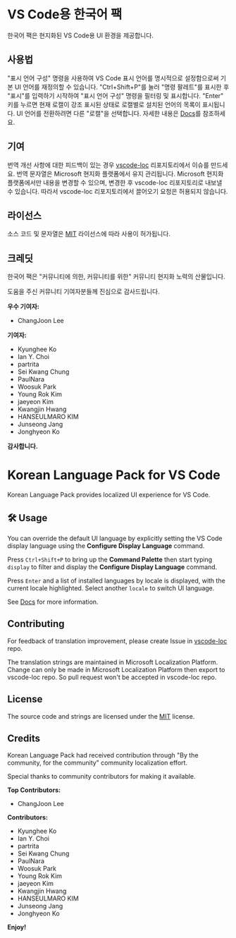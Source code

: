 # VS Code용 한국어 팩

한국어 팩은 현지화된 VS Code용 UI 환경을 제공합니다.

## 사용법

"표시 언어 구성" 명령을 사용하여 VS Code 표시 언어를 명시적으로 설정함으로써 기본 UI 언어를 재정의할 수 있습니다.
"Ctrl+Shift+P"를 눌러 "명령 팔레트"를 표시한 후 "표시"를 입력하기 시작하여 "표시 언어 구성" 명령을 필터링 및 표시합니다. "Enter" 키를 누르면 현재 로캘이 강조 표시된 상태로 로캘별로 설치된 언어의 목록이 표시됩니다. UI 언어를 전환하려면 다른 "로캘"을 선택합니다.
자세한 내용은 [Docs](https://go.microsoft.com/fwlink/?LinkId=761051)를 참조하세요.

## 기여

번역 개선 사항에 대한 피드백이 있는 경우 [vscode-loc](https://github.com/microsoft/vscode-loc) 리포지토리에서 이슈를 만드세요.
번역 문자열은 Microsoft 현지화 플랫폼에서 유지 관리됩니다. Microsoft 현지화 플랫폼에서만 내용을 변경할 수 있으며, 변경한 후 vscode-loc 리포지토리로 내보낼 수 있습니다. 따라서 vscode-loc 리포지토리에서 끌어오기 요청은 허용되지 않습니다.

## 라이선스

소스 코드 및 문자열은 [MIT](https://github.com/Microsoft/vscode-loc/blob/master/LICENSE.md) 라이선스에 따라 사용이 허가됩니다.

## 크레딧

한국어 팩은 "커뮤니티에 의한, 커뮤니티를 위한" 커뮤니티 현지화 노력의 산물입니다.

도움을 주신 커뮤니티 기여자분들께 진심으로 감사드립니다.

**우수 기여자:**

* ChangJoon Lee

**기여자:**

* Kyunghee Ko
* Ian Y. Choi
* partrita
* Sei Kwang Chung
* PaulNara
* Woosuk Park
* Young Rok Kim
* jaeyeon Kim
* Kwangjin Hwang
* HANSEULMARO KIM
* Junseong Jang
* Jonghyeon Ko

**감사합니다.**

# Korean Language Pack for VS Code

Korean Language Pack provides localized UI experience for VS Code.

## 🛠️ Usage

You can override the default UI language by explicitly setting the VS Code display language using the **Configure Display Language** command.

Press `Ctrl+Shift+P` to bring up the **Command Palette** then start typing `display` to filter and display the **Configure Display Language** command.

Press `Enter` and a list of installed languages by locale is displayed, with the current locale highlighted. Select another `locale` to switch UI language.

See [Docs](https://go.microsoft.com/fwlink/?LinkId=761051) for more information.

## Contributing

For feedback of translation improvement, please create Issue in [vscode-loc](https://github.com/microsoft/vscode-loc) repo.

The translation strings are maintained in Microsoft Localization Platform. Change can only be made in Microsoft Localization Platform then export to vscode-loc repo. So pull request won't be accepted in vscode-loc repo.

## License

The source code and strings are licensed under the [MIT](https://github.com/Microsoft/vscode-loc/blob/master/LICENSE.md) license.

## Credits

Korean Language Pack had received contribution through "By the community, for the community" community localization effort.

Special thanks to community contributors for making it available.

**Top Contributors:**

* ChangJoon Lee

**Contributors:**

* Kyunghee Ko
* Ian Y. Choi
* partrita
* Sei Kwang Chung
* PaulNara
* Woosuk Park
* Young Rok Kim
* jaeyeon Kim
* Kwangjin Hwang
* HANSEULMARO KIM
* Junseong Jang
* Jonghyeon Ko

**Enjoy!**
